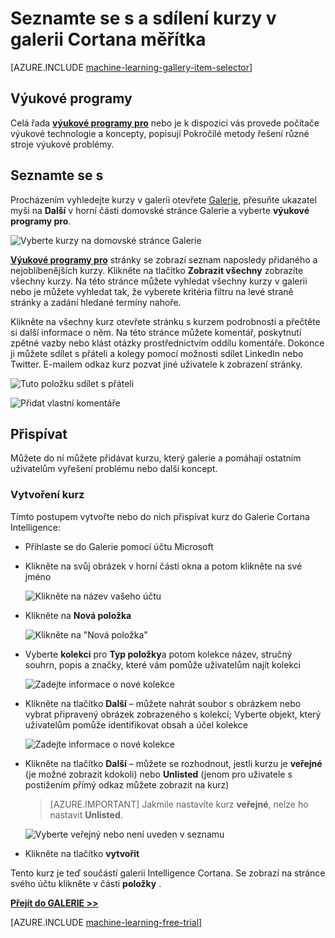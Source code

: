 <properties
    pageTitle="Výukové programy pro Cortana Intelligence Galerie | Microsoft Azure"
    description="Seznamte se s a sdílejte kurzy v galerii Intelligence Cortana."
    services="machine-learning"
    documentationCenter=""
    authors="garyericson"
    manager="jhubbard"
    editor="cgronlun"/>

<tags
    ms.service="machine-learning"
    ms.workload="data-services"
    ms.tgt_pltfrm="na"
    ms.devlang="na"
    ms.topic="article"
    ms.date="10/13/2016"
    ms.author="roopalik;garye"/>


# <a name="discover-and-share-tutorials-in-the-cortana-intelligence-gallery"></a>Seznamte se s a sdílení kurzy v galerii Cortana měřítka

[AZURE.INCLUDE [machine-learning-gallery-item-selector](../../includes/machine-learning-gallery-item-selector.md)]

## <a name="tutorials"></a>Výukové programy

Celá řada **[výukové programy pro](https://gallery.cortanaintelligence.com/tutorials)** nebo je k dispozici vás provede počítače výukové technologie a koncepty, popisují Pokročilé metody řešení různé stroje výukové problémy.

## <a name="discover"></a>Seznamte se s

Procházením vyhledejte kurzy v galerii otevřete [Galerie](http://gallery.cortanaintelligence.com), přesuňte ukazatel myši na **Další** v horní části domovské stránce Galerie a vyberte **výukové programy pro**.

![Vyberte kurzy na domovské stránce Galerie](media/machine-learning-gallery-tutorials/select-tutorials-in-gallery.png)

 **[Výukové programy pro](https://gallery.cortanaintelligence.com/tutorials)** 
 stránky se zobrazí seznam naposledy přidaného a nejoblíbenějších kurzy.
Klikněte na tlačítko **Zobrazit všechny** zobrazíte všechny kurzy.
Na této stránce můžete vyhledat všechny kurzy v galerii nebo je můžete vyhledat tak, že vyberete kritéria filtru na levé straně stránky a zadání hledané termíny nahoře.

 Klikněte na všechny kurz otevřete stránku s kurzem podrobnosti a přečtěte si další informace o něm.
Na této stránce můžete komentář, poskytnutí zpětné vazby nebo klást otázky prostřednictvím oddílu komentáře. Dokonce ji můžete sdílet s přáteli a kolegy pomocí možnosti sdílet LinkedIn nebo Twitter. E-mailem odkaz kurz pozvat jiné uživatele k zobrazení stránky.

![Tuto položku sdílet s přáteli](media\machine-learning-gallery-how-to-use-contribute-publish\share-links.png)

![Přidat vlastní komentáře](media\machine-learning-gallery-how-to-use-contribute-publish\comments.png)


## <a name="contribute"></a>Přispívat

Můžete do ní můžete přidávat kurzu, který galerie a pomáhají ostatním uživatelům vyřešení problému nebo další koncept.

### <a name="create-a-tutorial"></a>Vytvoření kurz

Tímto postupem vytvořte nebo do nich přispívat kurz do Galerie Cortana Intelligence:

- Přihlaste se do Galerie pomocí účtu Microsoft

- Klikněte na svůj obrázek v horní části okna a potom klikněte na své jméno

    ![Klikněte na název vašeho účtu](media\machine-learning-gallery-tutorials\click-account-name.png)

- Klikněte na **Nová položka**

    ![Klikněte na "Nová položka"](media\machine-learning-gallery-collections\click-new-item.png)

- Vyberte **kolekci** pro **Typ položky**a potom kolekce název, stručný souhrn, popis a značky, které vám pomůže uživatelům najít kolekci

    ![Zadejte informace o nové kolekce](media\machine-learning-gallery-tutorials\create-tutorial-page-1.png)

- Klikněte na tlačítko **Další** – můžete nahrát soubor s obrázkem nebo vybrat připravený obrázek zobrazeného s kolekcí; Vyberte objekt, který uživatelům pomůže identifikovat obsah a účel kolekce

    ![Zadejte informace o nové kolekce](media\machine-learning-gallery-tutorials\create-tutorial-page-2.png)

- Klikněte na tlačítko **Další** – můžete se rozhodnout, jestli kurzu je **veřejné** (je možné zobrazit kdokoli) nebo **Unlisted** (jenom pro uživatele s postižením přímý odkaz můžete zobrazit na kurz)

    > [AZURE.IMPORTANT] Jakmile nastavíte kurz **veřejné**, nelze ho nastavit **Unlisted**.

    ![Vyberte veřejný nebo není uveden v seznamu](media\machine-learning-gallery-tutorials\create-tutorial-page-3.png)

- Klikněte na tlačítko **vytvořit**

Tento kurz je teď součástí galerii Intelligence Cortana. Se zobrazí na stránce svého účtu klikněte v části **položky** .


**[Přejít do GALERIE >>](http://gallery.cortanaintelligence.com)**

[AZURE.INCLUDE [machine-learning-free-trial](../../includes/machine-learning-free-trial.md)]
